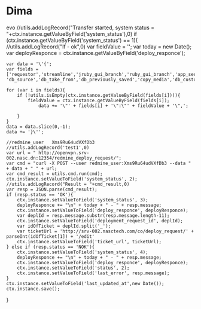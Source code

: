 # Dima
evo
//utils.addLogRecord("Transfer started, system status = "+ctx.instance.getValueByField('system_status'),0)
if (ctx.instance.getValueByField('system_status') == 1){
    //utils.addLogRecord("If - ok",0)
    var fieldValue = '';
    var today = new Date();
    var deployResponce = ctx.instance.getValueByField('deploy_responce');
    
    var data = '\'{';
    var fields = ['requestor','streamline','jruby_gui_branch','ruby_gui_branch','app_server_branch','db_save_current','db_expiration_date','db_action',
    'db_source','db_take_from','db_previously_saved','copy_media','db_custom_action'];
    
    for (var i in fields){
        if (!utils.isEmpty(ctx.instance.getValueByField(fields[i]))){
            fieldValue = ctx.instance.getValueByField(fields[i]);
                data += '\"' + fields[i] + '\":\"' + fieldValue + '\",';
                
        }
    }
    data = data.slice(0,-1);
    data += '}\'';
    
    //redmine_user   Xms9Ru64udVXfDb3
    //utils.addLogRecord('test1',0)
    var url = " http://openvpn.srv-002.nasc.dn:12354/redmine_deploy_request/";
    var cmd = "curl -X POST --user redmine_user:Xms9Ru64udVXfDb3 --data " + data + " " + url;
    var cmd_result = utils.cmd.run(cmd);
    ctx.instance.setValueToField('system_status', 2);
    //utils.addLogRecord("Result = "+cmd_result,0)
    var resp = JSON.parse(cmd_result);
    if (resp.status == 'OK'){
        ctx.instance.setValueToField('system_status', 3);
        deployResponce += "\n" + today + " - " + resp.message;
        ctx.instance.setValueToField('deploy_responce', deployResponce);
        var deplId = resp.message.substr(resp.message.length-11);
        ctx.instance.setValueToField('deployment_request_id', deplId);
        var idOfTicket = deplId.split('_');
        var ticketUrl = 'http://srv-002.nasctech.com/co/deploy_request/' + parseInt(idOfTicket[1]) + '/edit'
        ctx.instance.setValueToField('ticket_url', ticketUrl);
    } else if (resp.status == 'NOK'){
        ctx.instance.setValueToField('system_status', 4);
        deployResponce += "\n" + today + " - " + resp.message;
        ctx.instance.setValueToField('deploy_responce', deployResponce);
        ctx.instance.setValueToField('status', 2);
        ctx.instance.setValueToField('last_error', resp.message);
    }
    ctx.instance.setValueToField('last_updated_at',new Date());
    ctx.instance.save();
}
